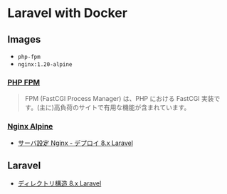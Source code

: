 # Laravel with Docker

## Images

- `php-fpm`
- `nginx:1.20-alpine`

### [PHP FPM](https://www.php.net/manual/ja/install.fpm.php)

> FPM (FastCGI Process Manager) は、PHP における FastCGI 実装です。(主に)高負荷のサイトで有用な機能が含まれています。

### [Nginx Alpine](https://hub.docker.com/_/nginx)

- [サーバ設定 Nginx - デプロイ 8.x Laravel](https://readouble.com/laravel/8.x/ja/deployment.html)


## Laravel

- [ディレクトリ構造 8.x Laravel](https://readouble.com/laravel/8.x/ja/structure.html)